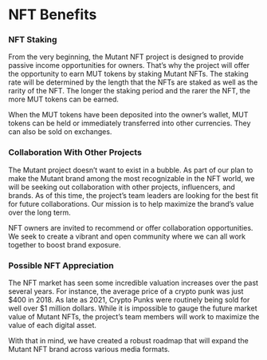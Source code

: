 # NFT Benefits

### NFT Staking&#x20;

From the very beginning, the Mutant NFT project is designed to provide passive income opportunities for owners. That’s why the project will offer the opportunity to earn MUT tokens by staking Mutant NFTs. The staking rate will be determined by the length that the NFTs are staked as well as the rarity of the NFT. The longer the staking period and the rarer the NFT, the more MUT tokens can be earned.

When the MUT tokens have been deposited into the owner’s wallet, MUT tokens can be held or immediately transferred into other currencies. They can also be sold on exchanges.



### Collaboration With Other Projects&#x20;

The Mutant project doesn’t want to exist in a bubble. As part of our plan to make the Mutant brand among the most recognizable in the NFT world, we will be seeking out collaboration with other projects, influencers, and brands. As of this time, the project’s team leaders are looking for the best fit for future collaborations. Our mission is to help maximize the brand’s value over the long term.

NFT owners are invited to recommend or offer collaboration opportunities. We seek to create a vibrant and open community where we can all work together to boost brand exposure.&#x20;



### Possible NFT Appreciation&#x20;

The NFT market has seen some incredible valuation increases over the past several years. For instance, the average price of a crypto punk was just $400 in 2018. As late as 2021, Crypto Punks were routinely being sold for well over $1 million dollars. While it is impossible to gauge the future market value of Mutant NFTs, the project’s team members will work to maximize the value of each digital asset.

With that in mind, we have created a robust roadmap that will expand the Mutant NFT brand across various media formats.
